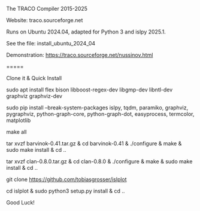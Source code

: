 The TRACO Compiler  2015-2025

Website: traco.sourceforge.net

Runs on Ubuntu 2024.04, adapted for Python 3 and islpy 2025.1.

See the file:   install_ubuntu_2024_04

Demonstration:
https://traco.sourceforge.net/nussinov.html


=====

Clone it & Quick Install

sudo apt install flex bison libboost-regex-dev libgmp-dev libntl-dev  graphviz graphviz-dev

sudo pip install –break-system-packages islpy, tqdm, paramiko, graphviz, pygraphviz, python-graph-core, python-graph-dot, easyprocess, termcolor, matplotlib

make all

tar xvzf barvinok-0.41.tar.gz & cd barvinok-0.41 & ./configure & make & sudo make install & cd ..

tar xvzf clan-0.8.0.tar.gz & cd clan-0.8.0 & ./configure & make & sudo make install  & cd ..

git clone https://github.com/tobiasgrosser/islplot

cd islplot & sudo python3 setup.py install & cd ..

Good Luck!

